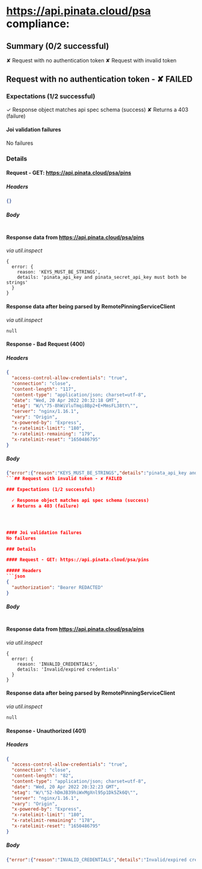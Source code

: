 
# https://api.pinata.cloud/psa compliance:

## Summary (0/2 successful)

  ✘ Request with no authentication token
  ✘ Request with invalid token

## Request with no authentication token - ✘ FAILED

### Expectations (1/2 successful)

  ✓ Response object matches api spec schema (success)
  ✘ Returns a 403 (failure)




#### Joi validation failures
No failures

### Details

#### Request - GET: https://api.pinata.cloud/psa/pins

##### Headers
```json
{}
```
##### Body
```json

```
#### Response data from https://api.pinata.cloud/psa/pins
*via util.inspect*
```
{
  error: {
    reason: 'KEYS_MUST_BE_STRINGS',
    details: 'pinata_api_key and pinata_secret_api_key must both be strings'
  }
}
```
#### Response data after being parsed by RemotePinningServiceClient
*via util.inspect*
```
null
```
#### Response - Bad Request (400)
##### Headers
```json
{
  "access-control-allow-credentials": "true",
  "connection": "close",
  "content-length": "117",
  "content-type": "application/json; charset=utf-8",
  "date": "Wed, 20 Apr 2022 20:32:18 GMT",
  "etag": "W/\"75-8hWiVluTmqi8Bp2+E+MmsFL38tY\"",
  "server": "nginx/1.16.1",
  "vary": "Origin",
  "x-powered-by": "Express",
  "x-ratelimit-limit": "180",
  "x-ratelimit-remaining": "179",
  "x-ratelimit-reset": "1650486795"
}
```
##### Body
```json
{"error":{"reason":"KEYS_MUST_BE_STRINGS","details":"pinata_api_key and pinata_secret_api_key must both be strings"}}
```## Request with invalid token - ✘ FAILED

### Expectations (1/2 successful)

  ✓ Response object matches api spec schema (success)
  ✘ Returns a 403 (failure)




#### Joi validation failures
No failures

### Details

#### Request - GET: https://api.pinata.cloud/psa/pins

##### Headers
```json
{
  "authorization": "Bearer REDACTED"
}
```
##### Body
```json

```
#### Response data from https://api.pinata.cloud/psa/pins
*via util.inspect*
```
{
  error: {
    reason: 'INVALID_CREDENTIALS',
    details: 'Invalid/expired credentials'
  }
}
```
#### Response data after being parsed by RemotePinningServiceClient
*via util.inspect*
```
null
```
#### Response - Unauthorized (401)
##### Headers
```json
{
  "access-control-allow-credentials": "true",
  "connection": "close",
  "content-length": "82",
  "content-type": "application/json; charset=utf-8",
  "date": "Wed, 20 Apr 2022 20:32:23 GMT",
  "etag": "W/\"52-hDmJB39hiWxMgXnl95p1Dk5Zk6Q\"",
  "server": "nginx/1.16.1",
  "vary": "Origin",
  "x-powered-by": "Express",
  "x-ratelimit-limit": "180",
  "x-ratelimit-remaining": "178",
  "x-ratelimit-reset": "1650486795"
}
```
##### Body
```json
{"error":{"reason":"INVALID_CREDENTIALS","details":"Invalid/expired credentials"}}
```